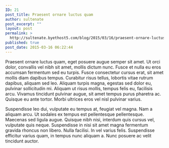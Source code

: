 ```yaml
---
ID: 21
post_title: Praesent ornare luctus quam
author: sultenate
post_excerpt: ""
layout: post
permalink: >
  http://sultenate.byethost5.com/blog/2015/03/16/praesent-ornare-luctus-quam/
published: true
post_date: 2015-03-16 06:22:44
---
```

Praesent ornare luctus quam, eget posuere augue semper sit amet. Ut orci dolor, convallis vel nibh sit amet, mollis dictum nunc. Fusce et nulla eu eros accumsan fermentum sed eu turpis. Fusce consectetur cursus erat, sit amet mollis diam dapibus tempus. Curabitur risus tellus, lobortis vitae rutrum dapibus, aliquam sed leo. Aliquam turpis magna, egestas sed dolor eu, pulvinar sollicitudin mi. Aliquam ut risus mollis, tempus felis eu, facilisis arcu. Vivamus tincidunt pulvinar augue, sit amet tempus purus pharetra ac. Quisque eu ante tortor. Morbi ultrices eros vel nisl pulvinar varius.

Suspendisse leo dui, vulputate eu tempus at, feugiat vel magna. Nam a aliquam arcu. Ut sodales ex tempus est pellentesque pellentesque. Maecenas sed ligula augue. Quisque nibh nisi, interdum quis cursus vel, vulputate quis neque. Suspendisse in nisi sit amet magna fermentum gravida rhoncus non libero. Nulla facilisi. In vel varius felis. Suspendisse efficitur varius quam, in tempus nunc aliquam a. Nunc posuere ac velit tincidunt auctor.